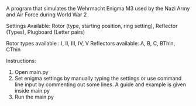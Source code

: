 A program that simulates the Wehrmacht Enigma M3 used by the Nazi Army and Air Force during World War 2

Settings Available: Rotor (type, starting position, ring setting), Reflector (Types), Plugboard (Letter pairs)

Rotor types available : I, II, III, IV, V
Reflectors available: A, B, C, BThin, CThin

Instructions:
1. Open main.py
2. Set enigma settings by manually typing the settings or 
use command line input by commenting out some lines. A guide and example is given inside main.py
3. Run the main.py